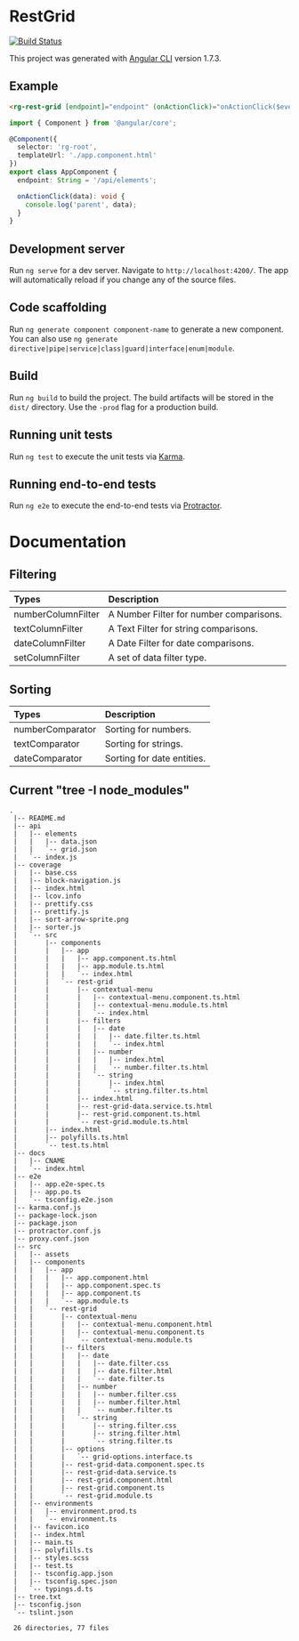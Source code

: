 # RestGrid

[![Build Status](https://api.travis-ci.org/sarbull/rest-grid-old.svg?branch=master)](https://travis-ci.org/sarbull/rest-grid-old)

This project was generated with [Angular CLI](https://github.com/angular/angular-cli) version 1.7.3.

## Example
```html
<rg-rest-grid [endpoint]="endpoint" (onActionClick)="onActionClick($event)"></rg-rest-grid>
```

```ts
import { Component } from '@angular/core';

@Component({
  selector: 'rg-root',
  templateUrl: './app.component.html'
})
export class AppComponent {
  endpoint: String = '/api/elements';

  onActionClick(data): void {
    console.log('parent', data);
  }
}
```


## Development server

Run `ng serve` for a dev server. Navigate to `http://localhost:4200/`. The app will automatically reload if you change any of the source files.

## Code scaffolding

Run `ng generate component component-name` to generate a new component. You can also use `ng generate directive|pipe|service|class|guard|interface|enum|module`.

## Build

Run `ng build` to build the project. The build artifacts will be stored in the `dist/` directory. Use the `-prod` flag for a production build.

## Running unit tests

Run `ng test` to execute the unit tests via [Karma](https://karma-runner.github.io).

## Running end-to-end tests

Run `ng e2e` to execute the end-to-end tests via [Protractor](http://www.protractortest.org/).

# Documentation

## Filtering

| Types              | Description                             |
|:------------------ |:--------------------------------------- |
| numberColumnFilter | A Number Filter for number comparisons. |
| textColumnFilter   | A Text Filter for string comparisons.   |
| dateColumnFilter   | A Date Filter for date comparisons.     |
| setColumnFilter    | A set of data filter type.              |

## Sorting

|  Types             | Description                |
|:------------------ |:-------------------------- |
| numberComparator   | Sorting for numbers.       |
| textComparator     | Sorting for strings.       |
| dateComparator     | Sorting for date entities. |

## Current "tree -I node_modules"
```
.
 |-- README.md
 |-- api
 |   |-- elements
 |   |   |-- data.json
 |   |   `-- grid.json
 |   `-- index.js
 |-- coverage
 |   |-- base.css
 |   |-- block-navigation.js
 |   |-- index.html
 |   |-- lcov.info
 |   |-- prettify.css
 |   |-- prettify.js
 |   |-- sort-arrow-sprite.png
 |   |-- sorter.js
 |   `-- src
 |       |-- components
 |       |   |-- app
 |       |   |   |-- app.component.ts.html
 |       |   |   |-- app.module.ts.html
 |       |   |   `-- index.html
 |       |   `-- rest-grid
 |       |       |-- contextual-menu
 |       |       |   |-- contextual-menu.component.ts.html
 |       |       |   |-- contextual-menu.module.ts.html
 |       |       |   `-- index.html
 |       |       |-- filters
 |       |       |   |-- date
 |       |       |   |   |-- date.filter.ts.html
 |       |       |   |   `-- index.html
 |       |       |   |-- number
 |       |       |   |   |-- index.html
 |       |       |   |   `-- number.filter.ts.html
 |       |       |   `-- string
 |       |       |       |-- index.html
 |       |       |       `-- string.filter.ts.html
 |       |       |-- index.html
 |       |       |-- rest-grid-data.service.ts.html
 |       |       |-- rest-grid.component.ts.html
 |       |       `-- rest-grid.module.ts.html
 |       |-- index.html
 |       |-- polyfills.ts.html
 |       `-- test.ts.html
 |-- docs
 |   |-- CNAME
 |   `-- index.html
 |-- e2e
 |   |-- app.e2e-spec.ts
 |   |-- app.po.ts
 |   `-- tsconfig.e2e.json
 |-- karma.conf.js
 |-- package-lock.json
 |-- package.json
 |-- protractor.conf.js
 |-- proxy.conf.json
 |-- src
 |   |-- assets
 |   |-- components
 |   |   |-- app
 |   |   |   |-- app.component.html
 |   |   |   |-- app.component.spec.ts
 |   |   |   |-- app.component.ts
 |   |   |   `-- app.module.ts
 |   |   `-- rest-grid
 |   |       |-- contextual-menu
 |   |       |   |-- contextual-menu.component.html
 |   |       |   |-- contextual-menu.component.ts
 |   |       |   `-- contextual-menu.module.ts
 |   |       |-- filters
 |   |       |   |-- date
 |   |       |   |   |-- date.filter.css
 |   |       |   |   |-- date.filter.html
 |   |       |   |   `-- date.filter.ts
 |   |       |   |-- number
 |   |       |   |   |-- number.filter.css
 |   |       |   |   |-- number.filter.html
 |   |       |   |   `-- number.filter.ts
 |   |       |   `-- string
 |   |       |       |-- string.filter.css
 |   |       |       |-- string.filter.html
 |   |       |       `-- string.filter.ts
 |   |       |-- options
 |   |       |   `-- grid-options.interface.ts
 |   |       |-- rest-grid-data.component.spec.ts
 |   |       |-- rest-grid-data.service.ts
 |   |       |-- rest-grid.component.html
 |   |       |-- rest-grid.component.ts
 |   |       `-- rest-grid.module.ts
 |   |-- environments
 |   |   |-- environment.prod.ts
 |   |   `-- environment.ts
 |   |-- favicon.ico
 |   |-- index.html
 |   |-- main.ts
 |   |-- polyfills.ts
 |   |-- styles.scss
 |   |-- test.ts
 |   |-- tsconfig.app.json
 |   |-- tsconfig.spec.json
 |   `-- typings.d.ts
 |-- tree.txt
 |-- tsconfig.json
 `-- tslint.json
 
 26 directories, 77 files
```
